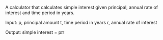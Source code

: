 A calculator that calculates simple interest given principal, annual rate of interest and time period in years.


Input:
    p, principal amount
    t, time period in years
    r, annual rate of interest
   
Output:
    simple interest = p*t*r
